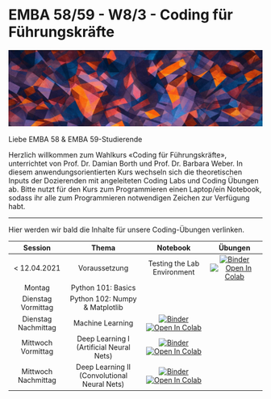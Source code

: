 # EMBA 58/59 - W8/3 - Coding für Führungskräfte 

![Course Banner](banner.png)


Liebe EMBA 58 & EMBA 59-Studierende

Herzlich willkommen zum Wahlkurs «Coding für Führungskräfte», unterrichtet von Prof. Dr. Damian Borth und Prof. Dr. Barbara Weber. In diesem anwendungsorientierten Kurs wechseln sich die theoretischen Inputs der Dozierenden mit angeleiteten Coding Labs und Coding Übungen ab. Bitte nutzt für den Kurs zum Programmieren einen Laptop/ein Notebook, sodass ihr alle zum Programmieren notwendigen Zeichen zur Verfügung habt.

---

Hier werden wir bald die Inhalte für unsere Coding-Übungen verlinken.



| Session                 |  Thema                            |  Notebook                       | Übungen |
|:-----------------------:|:---------------------------------:|:-------------------------------:|:-------:|
|  < 12.04.2021 | Voraussetzung | Testing the Lab Environment | [![Binder](https://mybinder.org/badge_logo.svg)](https://mybinder.org/v2/gh/HSG-AIML/LabAI-Coding/main?filepath=resources%2Flab_00%2FTest.ipynb) [![Open In Colab](https://colab.research.google.com/assets/colab-badge.svg)](https://colab.research.google.com/github/HSG-AIML/LabAI-Coding/blob/main/resources/lab_00/Test.ipynb)|
| Montag                  |  Python 101: Basics               |                                 |         |
| Dienstag Vormittag      |  Python 102: Numpy & Matplotlib   |                                 |         |
| Dienstag Nachmittag     |  Machine Learning                 | [![Binder](https://mybinder.org/badge_logo.svg)](https://mybinder.org/v2/gh/HSG-AIML/LabAI-Coding/main?filepath=resources%2Flab_03%2Flab_03a.ipynb)<br/>[![Open In Colab](https://colab.research.google.com/assets/colab-badge.svg)](https://colab.research.google.com/github/HSG-AIML/LabAI-Coding/blob/main/resources/lab_03/lab_03a.ipynb) |         |
| Mittwoch Vormittag      |  Deep Learning I<br/>(Artificial Neural Nets) | [![Binder](https://mybinder.org/badge_logo.svg)](https://mybinder.org/v2/gh/HSG-AIML/LabAI-Coding/main?filepath=resources%2Flab_04%2Flab_04.ipynb)<br/>[![Open In Colab](https://colab.research.google.com/assets/colab-badge.svg)](https://colab.research.google.com/github/HSG-AIML/LabAI-Coding/blob/main/resources/lab_04/colab_04.ipynb)      |         |
| Mittwoch Nachmittag     |  Deep Learning II<br/>(Convolutional Neural Nets) | [![Binder](https://mybinder.org/badge_logo.svg)](https://mybinder.org/v2/gh/HSG-AIML/LabAI-Coding/main?filepath=resources%2Flab_05%2Flab_05.ipynb)<br/>[![Open In Colab](https://colab.research.google.com/assets/colab-badge.svg)](https://colab.research.google.com/github/HSG-AIML/LabAI-Coding/blob/main/resources/lab_05/colab_05.ipynb)  |         |

